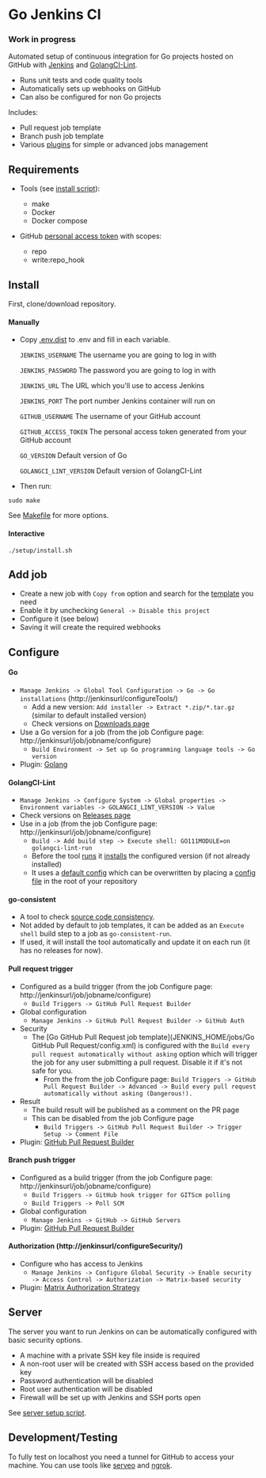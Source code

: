 # Go Jenkins CI

### Work in progress

Automated setup of continuous integration for Go projects hosted on GitHub with [Jenkins](https://jenkins.io/) and [GolangCI-Lint](https://github.com/golangci/golangci-lint).

- Runs unit tests and code quality tools
- Automatically sets up webhooks on GitHub
- Can also be configured for non Go projects

Includes:
- Pull request job template
- Branch push job template
- Various [plugins](JENKINS_HOME/plugins.txt) for simple or advanced jobs management

## Requirements
* Tools (see [install script](./setup/requirements.sh)):
    * make
    * Docker
    * Docker compose

* GitHub [personal access token](https://github.com/settings/tokens) with scopes:
  * repo
  * write:repo_hook

## Install

First, clone/download repository.

#### Manually

* Copy [.env.dist](.env.dist) to .env and fill in each variable.

    `JENKINS_USERNAME` The username you are going to log in with
    
    `JENKINS_PASSWORD` The password you are going to log in with
    
    `JENKINS_URL` The URL which you'll use to access Jenkins
    
    `JENKINS_PORT` The port number Jenkins container will run on
    
    `GITHUB_USERNAME` The username of your GitHub account
    
    `GITHUB_ACCESS_TOKEN` The personal access token generated from your GitHub account
    
    `GO_VERSION` Default version of Go
    
    `GOLANGCI_LINT_VERSION` Default version of GolangCI-Lint

* Then run:
```
sudo make
```

See [Makefile](./Makefile) for more options.

#### Interactive

```
./setup/install.sh
```

## Add job

* Create a new job with `Copy from` option and search for the [template](JENKINS_HOME/jobs) you need
* Enable it by unchecking `General -> Disable this project`
* Configure it (see below)
* Saving it will create the required webhooks

## Configure

#### Go
* `Manage Jenkins -> Global Tool Configuration -> Go -> Go installations` (http://jenkinsurl/configureTools/)
  * Add a new version: `Add installer -> Extract *.zip/*.tar.gz` (similar to default installed version)
  * Check versions on [Downloads page](https://golang.org/dl/)
* Use a Go version for a job (from the job Configure page: http://jenkinsurl/job/jobname/configure)
  * `Build Environment -> Set up Go programming language tools -> Go version`
* Plugin: [Golang](https://plugins.jenkins.io/golang)

#### GolangCI-Lint
* `Manage Jenkins -> Configure System -> Global properties -> Environment variables -> GOLANGCI_LINT_VERSION -> Value`
* Check versions on [Releases page](https://github.com/golangci/golangci-lint/releases)
* Use in a job (from the job Configure page: http://jenkinsurl/job/jobname/configure)
  * `Build -> Add build step -> Execute shell: GO111MODULE=on golangci-lint-run`
  * Before the tool [runs](JENKINS_HOME/tools/golangci-lint/golangci-lint-run) it [installs](JENKINS_HOME/tools/golangci-lint/golangci-lint-install) the configured version (if not already installed)
  * It uses a [default config](JENKINS_HOME/tools/golangci-lint/.golangci.yml) which can be overwritten by placing a [config file](https://github.com/golangci/golangci-lint#config-file) in the root of your repository

#### go-consistent
* A tool to check [source code consistency](https://github.com/Quasilyte/go-consistent).
* Not added by default to job templates, it can be added as an `Execute shell` build step to a job as `go-consistent-run`.
* If used, it will install the tool automatically and update it on each run (it has no releases for now).


#### Pull request trigger
* Configured as a build trigger (from the job Configure page: http://jenkinsurl/job/jobname/configure)
  * `Build Triggers -> GitHub Pull Request Builder`
* Global configuration
  * `Manage Jenkins -> GitHub Pull Request Builder -> GitHub Auth`
* Security
  * The [Go GitHub Pull Request job template](JENKINS_HOME/jobs/Go GitHub Pull Request/config.xml) is configured with the `Build every pull request automatically without asking` option which
  will trigger the job for any user submitting a pull request. Disable it if it's not safe for you.
    * From the from the job Configure page: `Build Triggers -> GitHub Pull Request Builder -> Advanced -> Build every pull request automatically without asking (Dangerous!).`
* Result
  * The build result will be published as a comment on the PR page
  * This can be disabled from the job Configure page
    * `Build Triggers -> GitHub Pull Request Builder -> Trigger Setup -> Comment File`
* Plugin: [GitHub Pull Request Builder](https://plugins.jenkins.io/ghprb)

#### Branch push trigger
* Configured as a build trigger (from the job Configure page: http://jenkinsurl/job/jobname/configure)
  * `Build Triggers -> GitHub hook trigger for GITScm polling`
  * `Build Triggers -> Poll SCM`
* Global configuration
  * `Manage Jenkins -> GitHub -> GitHub Servers`
* Plugin: [GitHub Pull Request Builder](https://plugins.jenkins.io/github)

#### Authorization (http://jenkinsurl/configureSecurity/)
* Configure who has access to Jenkins
  * `Manage Jenkins -> Configure Global Security -> Enable security -> Access Control -> Authorization -> Matrix-based security`
* Plugin: [Matrix Authorization Strategy](https://plugins.jenkins.io/matrix-auth)

## Server

The server you want to run Jenkins on can be automatically configured with basic security options. 
* A machine with a private SSH key file inside is required
* A non-root user will be created with SSH access based on the provided key
* Password authentication will be disabled
* Root user authentication will be disabled
* Firewall will be set up with Jenkins and SSH ports open

See [server setup script](./setup/server.sh).

## Development/Testing

To fully test on localhost you need a tunnel for GitHub to access your machine.
You can use tools like [serveo](http://serveo.net/) and [ngrok](https://ngrok.com/). 
